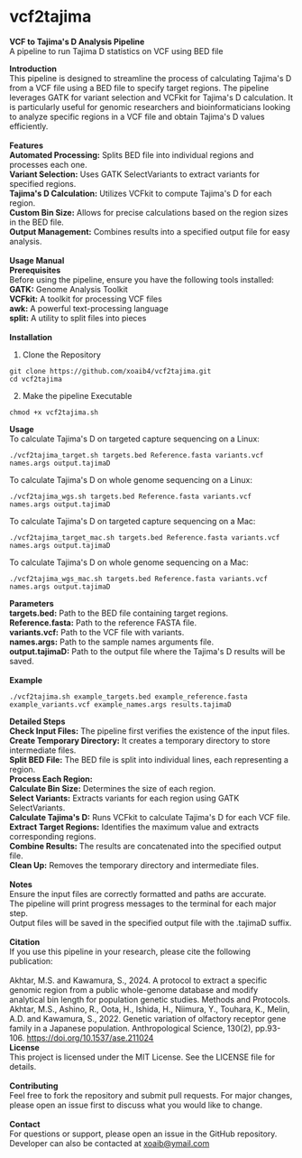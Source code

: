 # vcf2tajima
**VCF to Tajima's D Analysis Pipeline** <br>
A pipeline to run Tajima D statistics on VCF using BED file

**Introduction** <br>
This pipeline is designed to streamline the process of calculating Tajima's D from a VCF file using a BED file to specify target regions. The pipeline leverages GATK for variant selection and VCFkit for Tajima's D calculation. It is particularly useful for genomic researchers and bioinformaticians looking to analyze specific regions in a VCF file and obtain Tajima's D values efficiently. <br>
<br>
**Features** <br>
**Automated Processing:** Splits BED file into individual regions and processes each one. <br>
**Variant Selection:** Uses GATK SelectVariants to extract variants for specified regions. <br>
**Tajima's D Calculation:** Utilizes VCFkit to compute Tajima's D for each region. <br>
**Custom Bin Size:** Allows for precise calculations based on the region sizes in the BED file. <br>
**Output Management:** Combines results into a specified output file for easy analysis. <br>
<br>
**Usage Manual** <br>
**Prerequisites** <br>
Before using the pipeline, ensure you have the following tools installed: <br>
**GATK:** Genome Analysis Toolkit <br>
**VCFkit:** A toolkit for processing VCF files <br>
**awk:** A powerful text-processing language <br>
**split:** A utility to split files into pieces <br>
<br>
**Installation** <br>
1. Clone the Repository <br>
```
git clone https://github.com/xoaib4/vcf2tajima.git
cd vcf2tajima 
```
2. Make the pipeline Executable <br>
```
chmod +x vcf2tajima.sh
```

**Usage** <br>
To calculate Tajima's D on targeted capture sequencing on a Linux:
```
./vcf2tajima_target.sh targets.bed Reference.fasta variants.vcf names.args output.tajimaD
```
To calculate Tajima's D on whole genome sequencing on a Linux:
```
./vcf2tajima_wgs.sh targets.bed Reference.fasta variants.vcf names.args output.tajimaD
```
To calculate Tajima's D on targeted capture sequencing on a Mac:
```
./vcf2tajima_target_mac.sh targets.bed Reference.fasta variants.vcf names.args output.tajimaD
```
To calculate Tajima's D on whole genome sequencing on a Mac:
```
./vcf2tajima_wgs_mac.sh targets.bed Reference.fasta variants.vcf names.args output.tajimaD
```

**Parameters** <br>
**targets.bed:** Path to the BED file containing target regions. <br>
**Reference.fasta:** Path to the reference FASTA file. <br>
**variants.vcf:** Path to the VCF file with variants. <br>
**names.args:** Path to the sample names arguments file. <br>
**output.tajimaD:** Path to the output file where the Tajima's D results will be saved. <br>
<br>
**Example** <br>
```
./vcf2tajima.sh example_targets.bed example_reference.fasta example_variants.vcf example_names.args results.tajimaD
```

**Detailed Steps** <br>
**Check Input Files:** The pipeline first verifies the existence of the input files. <br>
**Create Temporary Directory:** It creates a temporary directory to store intermediate files. <br>
**Split BED File:** The BED file is split into individual lines, each representing a region. <br>
**Process Each Region:** <br>
**Calculate Bin Size:** Determines the size of each region. <br>
**Select Variants:** Extracts variants for each region using GATK SelectVariants. <br>
**Calculate Tajima's D:** Runs VCFkit to calculate Tajima's D for each VCF file. <br>
**Extract Target Regions:** Identifies the maximum value and extracts corresponding regions. <br>
**Combine Results:** The results are concatenated into the specified output file. <br>
**Clean Up:** Removes the temporary directory and intermediate files. <br>
<br>
**Notes** <br>
Ensure the input files are correctly formatted and paths are accurate. <br>
The pipeline will print progress messages to the terminal for each major step. <br>
Output files will be saved in the specified output file with the .tajimaD suffix. <br>
<br>
**Citation** <br>
If you use this pipeline in your research, please cite the following publication: <br>
<br>
Akhtar, M.S. and Kawamura, S., 2024. A protocol to extract a specific genomic region from a public whole-genome database and modify analytical bin length for population genetic studies. Methods and Protocols. <br>
Akhtar, M.S., Ashino, R., Oota, H., Ishida, H., Niimura, Y., Touhara, K., Melin, A.D. and Kawamura, S., 2022. Genetic variation of olfactory receptor gene family in a Japanese population. Anthropological Science, 130(2), pp.93-106. https://doi.org/10.1537/ase.211024
<br>
**License** <br>
This project is licensed under the MIT License. See the LICENSE file for details. <br>
<br>
**Contributing** <br>
Feel free to fork the repository and submit pull requests. For major changes, please open an issue first to discuss what you would like to change. <br>
<br>
**Contact** <br>
For questions or support, please open an issue in the GitHub repository. Developer can also be contacted at xoaib@ymail.com <br>


